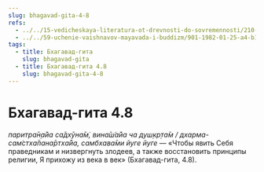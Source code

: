 ```yaml
---
slug: bhagavad-gita-4-8
refs:
  - ../../15-vedicheskaya-literatura-ot-drevnosti-do-sovremennosti/210-1981-03-03-b2-duhovnaya-literatura-eto-vdohnovenie-iz-vysshego-mira.md
  - ../../59-uchenie-vaishnavov-mayavada-i-buddizm/901-1982-01-25-a4-b1-gradatsiya-soznaniya-opponenty-shankary.md
tags:
  - title: Бхагавад-гита
    slug: bhagavad-gita
  - title: Бхагавад-гита 4.8
    slug: bhagavad-gita-4-8
---
```


# Бхагавад-гита 4.8

*паритра̄н̣а̄йа са̄дхӯна̄м̇, вина̄ш́а̄йа ча душ̣кр̣та̄м / дхарма-сам̇стха̄пана̄ртха̄йа, самбхава̄ми йуге йуге* — «Чтобы явить Себя праведникам и низвергнуть злодеев, а также восстановить принципы религии, Я прихожу из века в век» (Бхагавад-гита, 4.8).
